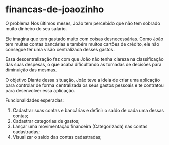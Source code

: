 # financas-de-joaozinho

O problema 
Nos últimos meses, João tem percebido que não tem sobrado muito dinheiro do seu salário. 

Ele imagina que tem gastado muito com coisas desnecessárias. Como João tem muitas contas bancárias e também muitos cartões de crédito, ele não consegue ter uma visão centralizada desses gastos. 

Essa descentralização faz com que João não tenha clareza na classificação das suas despesas, o que acaba dificultando as tomadas de decisões para diminuição das mesmas.

O objetivo 
Diante dessa situação, João teve a ideia de criar uma aplicação para controlar de forma centralizada os seus gastos pessoais e te contratou para desenvolver essa aplicação.

Funcionalidades esperadas: 
1)	Cadastrar suas contas e bancárias e definir o saldo de cada uma dessas contas;
2)	Cadastrar categorias de gastos;
3)	Lançar uma movimentação financeira (Categorizada) nas contas cadastradas;
4)	Visualizar o saldo das contas cadastradas;
